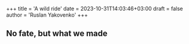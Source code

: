 +++
title = 'A wild ride'
date = 2023-10-31T14:03:46+03:00
draft = false
author = 'Ruslan Yakovenko'
+++
## No fate, but what we made ##
